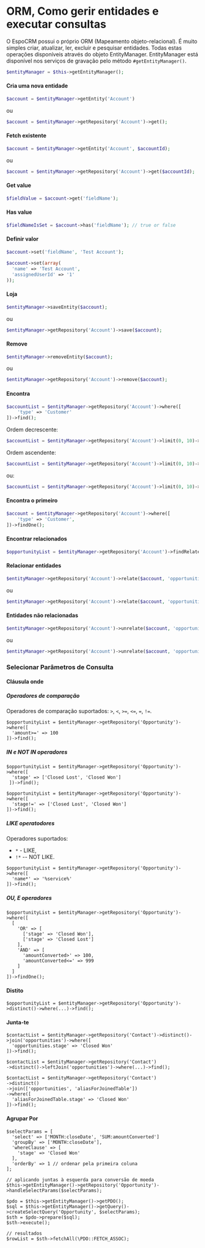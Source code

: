 # ORM, Como gerir entidades e executar consultas

O EspoCRM possui o próprio ORM (Mapeamento objeto-relacional). É muito simples criar, atualizar, ler, excluir e pesquisar entidades. Todas estas operações disponíveis através do objeto EntityManager. EntityManager está disponível nos serviços de gravação pelo método `#getEntityManager()`.
```php
$entityManager = $this->getEntityManager();
```

#### Cria uma nova entidade
```php
$account = $entityManager->getEntity('Account')
```
ou
```php
$account = $entityManager->getRepository('Account')->get();
```

#### Fetch existente
```php
$account = $entityManager->getEntity('Account', $accountId);
```
ou
```php
$account = $entityManager->getRepository('Account')->get($accountId);
```

#### Get value
```php
$fieldValue = $account->get('fieldName');
```

#### Has value
```php
$fieldNameIsSet = $account->has('fieldName'); // true or false
```

#### Definir valor
```php
$account->set('fieldName', 'Test Account');
```

```php
$account->set(array(
  'name' => 'Test Account',
  'assignedUserId' => '1'
));
```

#### Loja
```php
$entityManager->saveEntity($account);
```
ou
```php
$entityManager->getRepository('Account')->save($account);
```

#### Remove
```php
$entityManager->removeEntity($account);
```
ou
```php
$entityManager->getRepository('Account')->remove($account);
```

#### Encontra
```php
$accountList = $entityManager->getRepository('Account')->where([
    'type' => 'Customer'
])->find();
```

Ordem decrescente:

```php
$accountList = $entityManager->getRepository('Account')->limit(0, 10)->order('createdAt', true)->find();
```

Ordem ascendente:
```php
$accountList = $entityManager->getRepository('Account')->limit(0, 10)->order('createdAt')->find();
```

ou:
```php
$accountList = $entityManager->getRepository('Account')->limit(0, 10)->order('createdAt', 'DESC')->find();
```

#### Encontra o primeiro
```php
$account = $entityManager->getRepository('Account')->where([
    'type' => 'Customer',   
])->findOne();
```

#### Encontrar relacionados
```php
$opportunityList = $entityManager->getRepository('Account')->findRelated($account, 'opportunities');
```

#### Relacionar entidades
```php
$entityManager->getRepository('Account')->relate($account, 'opportunities', $opportunity);
```
ou
```php
$entityManager->getRepository('Account')->relate($account, 'opportunities', $opportunityId);
```

#### Entidades não relacionadas
```php
$entityManager->getRepository('Account')->unrelate($account, 'opportunities', $opportunity);
```
ou
```php
$entityManager->getRepository('Account')->unrelate($account, 'opportunities', $opportunityId);
```

### Selecionar Parâmetros de Consulta

#### Cláusula onde

##### Operadores de comparação

Operadores de comparação suportados: `>`, `<`, `>=`, `<=`, `=`, `!=`.

```
$opportunityList = $entityManager->getRepository('Opportunity')->where([
  'amount>=' => 100
])->find();
```

##### IN e NOT IN operadores

```
$opportunityList = $entityManager->getRepository('Opportunity')->where([
  'stage' => ['Closed Lost', 'Closed Won']
 ])->find();
```

```
$opportunityList = $entityManager->getRepository('Opportunity')->where([
  'stage!=' => ['Closed Lost', 'Closed Won']
])->find();
```

##### LIKE operatodores

Operadores suportados: 
* `*` - LIKE,
* `!*` -- NOT LIKE.

```
$opportunityList = $entityManager->getRepository('Opportunity')->where([
  'name*' => '%service%'
])->find();
```

##### OU, E operadores

```
$opportunityList = $entityManager->getRepository('Opportunity')->where([
  [
    'OR' => [
      ['stage' => 'Closed Won'],
      ['stage' => 'Closed Lost']
    ],
    'AND' => [
      'amountConverted>' => 100,
      'amountConverted<=' => 999
    ]
  ]
])->findOne();
```

#### Distito

```
$opportunityList = $entityManager->getRepository('Opportunity')->distinct()->where(...)->find();
```

#### Junta-te

```
$contactList = $entityManager->getRepository('Contact')->distinct()->join('opportunities')->where([
  'opportunities.stage' => 'Closed Won'
])->find();
```

```
$contactList = $entityManager->getRepository('Contact')
->distinct()->leftJoin('opportunities')->where(...)->find();
```

```
$contactList = $entityManager->getRepository('Contact')
->distinct()
->join(['opportunities', 'aliasForJoinedTable'])
->where([
  'aliasForJoinedTable.stage' => 'Closed Won'
])->find();
```

#### Agrupar Por

```
$selectParams = [
  'select' => ['MONTH:closeDate', 'SUM:amountConverted']
  'groupBy' => ['MONTH:closeDate'],
  'whereClause' => [
    'stage' => 'Closed Won'
  ],
  'orderBy' => 1 // ordenar pela primeira coluna
];

// aplicando juntas à esquerda para conversão de moeda
$this->getEntityManager()->getRepository('Opportunity')->handleSelectParams($selectParams);

$pdo = $this->getEntityManager()->getPDO();
$sql = $this->getEntityManager()->getQuery()->createSelectQuery('Opportunity', $selectParams);
$sth = $pdo->prepare($sql);
$sth->execute();

// resultados
$rowList = $sth->fetchAll(\PDO::FETCH_ASSOC); 
```
